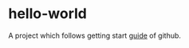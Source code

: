 # hello-world

A project which follows getting start [guide](guides.github.com/activities/hello-world/) of github.

